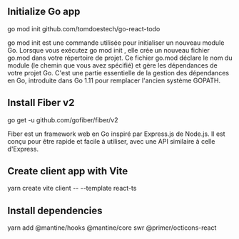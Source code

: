## Initialize Go app
go mod init github.com/tomdoestech/go-react-todo

go mod init est une commande utilisée pour initialiser un nouveau module Go. Lorsque vous exécutez go mod init <module-path>, elle crée un nouveau fichier go.mod dans votre répertoire de projet. Ce fichier go.mod déclare le nom du module (le chemin que vous avez spécifié) et gère les dépendances de votre projet Go. C'est une partie essentielle de la gestion des dépendances en Go, introduite dans Go 1.11 pour remplacer l'ancien système GOPATH.

## Install Fiber v2
go get -u github.com/gofiber/fiber/v2

Fiber est un framework web en Go inspiré par Express.js de Node.js. Il est conçu pour être rapide et facile à utiliser, avec une API similaire à celle d'Express.

## Create client app with Vite
yarn create vite client -- --template react-ts

## Install dependencies
yarn add @mantine/hooks @mantine/core swr @primer/octicons-react